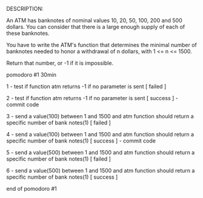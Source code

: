 DESCRIPTION:

An ATM has banknotes of nominal values 10, 20, 50, 100, 200 and 500 dollars. You can consider that there is a large enough supply of each of these banknotes.

You have to write the ATM's function that determines the minimal number of banknotes needed to honor a withdrawal of n dollars, with 1 <= n <= 1500.

Return that number, or -1 if it is impossible.

pomodoro #1 30min

1 - test if function atm returns -1 if no parameter is sent [ failed ]

2 - test if function atm returns -1 if no parameter is sent [ success ] - commit code

3 - send a value(100) between 1 and 1500 and atm function should return a specific number of bank notes(1) [ failed ]

4 - send a value(100) between 1 and 1500 and atm function should return a specific number of bank notes(1) [ success ] - commit code

5 - send a value(500) between 1 and 1500 and atm function should return a specific number of bank notes(1) [ failed ]

6 - send a value(500) between 1 and 1500 and atm function should return a specific number of bank notes(1) [ success ]

end of pomodoro #1
